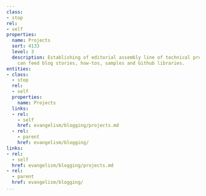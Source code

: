 ```yaml
---
class:
- stop
rel:
- self
properties:
  name: Projects
  sort: 4133
  level: 3
  description: Establishing of editorial assembly line of technical projects that
    can feed blog stories, how-tos, samples and Github libraries.
entities:
- class:
  - stop
  rel:
  - self
  properties:
    name: Projects
  links:
  - rel:
    - self
    href: evangelism/blogging/projects.md
  - rel:
    - parent
    href: evangelism/blogging/
links:
- rel:
  - self
  href: evangelism/blogging/projects.md
- rel:
  - parent
  href: evangelism/blogging/
...
```

